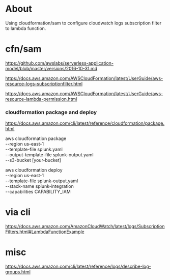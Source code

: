 # About

Using cloudformation/sam to configure cloudwatch logs subscription filter to lambda function.


# cfn/sam

https://github.com/awslabs/serverless-application-model/blob/master/versions/2016-10-31.md

https://docs.aws.amazon.com/AWSCloudFormation/latest/UserGuide/aws-resource-logs-subscriptionfilter.html

https://docs.aws.amazon.com/AWSCloudFormation/latest/UserGuide/aws-resource-lambda-permission.html

### cloudformation package and deploy

https://docs.aws.amazon.com/cli/latest/reference/cloudformation/package.html

aws cloudformation package \
--region us-east-1 \
--template-file splunk.yaml \
--output-template-file splunk-output.yaml \
--s3-bucket [your-bucket]


aws cloudformation deploy \
--region us-east-1 \
--template-file splunk-output.yaml \
--stack-name splunk-integration \
--capabilities CAPABILITY_IAM

# via cli

https://docs.aws.amazon.com/AmazonCloudWatch/latest/logs/SubscriptionFilters.html#LambdaFunctionExample


# misc
https://docs.aws.amazon.com/cli/latest/reference/logs/describe-log-groups.html